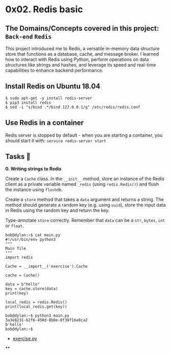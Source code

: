# 0x02. Redis basic
## The Domains/Concepts covered in this project: `Back-end` `Redis`


This project introduced me to Redis, a versatile in-memory data structure store that functions as a database, cache, and message broker. I learned how to interact with Redis using Python, perform operations on data structures like strings and hashes, and leverage its speed and real-time capabilities to enhance backend performance.

## Install Redis on Ubuntu 18.04

```
$ sudo apt-get -y install redis-server
$ pip3 install redis
$ sed -i "s/bind .*/bind 127.0.0.1/g" /etc/redis/redis.conf
```

## Use Redis in a container

Redis server is stopped by default - when you are starting a container, you should start it with: `service redis-server start`


## Tasks :page_with_curl:

**0. Writing strings to Redis**

Create a `Cache` class. In the `__init__` method, store an instance of the Redis client as a private variable named `_redis` (using `redis.Redis()`) and flush the instance using `flushdb`.

Create a `store` method that takes a `data` argument and returns a string. The method should generate a random key (e.g. using `uuid`), store the input data in Redis using the random key and return the key.

Type-annotate `store` correctly. Remember that `data` can be a `str`, `bytes`, `int` or `float`.

```
bob@dylan:~$ cat main.py
#!/usr/bin/env python3
"""
Main file
"""
import redis

Cache = __import__('exercise').Cache

cache = Cache()

data = b"hello"
key = cache.store(data)
print(key)

local_redis = redis.Redis()
print(local_redis.get(key))

bob@dylan:~$ python3 main.py 
3a3e8231-b2f6-450d-8b0e-0f38f16e8ca2
b'hello'
bob@dylan:~$ 
```

  * [exercise.py](./exercise.py)

**
